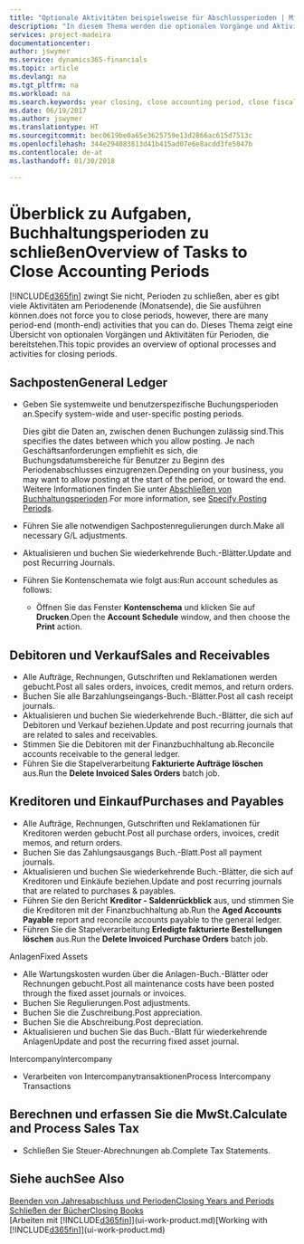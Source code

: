 ```yaml
---
title: "Optionale Aktivitäten beispielsweise für Abschlussperioden | Microsoft Docs"
description: "In diesem Thema werden die optionalen Vorgänge und Aktivitäten Abschlussbuchhaltungsperioden in Finance and Operations, Business edition dargelegt."
services: project-madeira
documentationcenter: 
author: jswymer
ms.service: dynamics365-financials
ms.topic: article
ms.devlang: na
ms.tgt_pltfrm: na
ms.workload: na
ms.search.keywords: year closing, close accounting period, close fiscal year, aging, creditor payments, vendor payments
ms.date: 06/19/2017
ms.author: jswymer
ms.translationtype: HT
ms.sourcegitcommit: bec0619be0a65e3625759e13d2866ac615d7513c
ms.openlocfilehash: 344e294083813d41b415ad07e6e8acdd3fe5047b
ms.contentlocale: de-at
ms.lasthandoff: 01/30/2018

---
```

# <a name="overview-of-tasks-to-close-accounting-periods"></a><span data-ttu-id="6c658-103">Überblick zu Aufgaben, Buchhaltungsperioden zu schließen</span><span class="sxs-lookup"><span data-stu-id="6c658-103">Overview of Tasks to Close Accounting Periods</span></span>
[!INCLUDE[d365fin](includes/d365fin_md.md)] <span data-ttu-id="6c658-104"> zwingt Sie nicht, Perioden zu schließen, aber es gibt viele Aktivitäten am Periodenende (Monatsende), die Sie ausführen können.</span><span class="sxs-lookup"><span data-stu-id="6c658-104">does not force you to close periods, however, there are many period-end (month-end) activities that you can do.</span></span> <span data-ttu-id="6c658-105">Dieses Thema zeigt eine Übersicht von optionalen Vorgängen und Aktivitäten für Perioden, die bereitstehen.</span><span class="sxs-lookup"><span data-stu-id="6c658-105">This topic provides an overview of optional processes and activities for closing periods.</span></span>  

## <a name="general-ledger"></a><span data-ttu-id="6c658-106">Sachposten</span><span class="sxs-lookup"><span data-stu-id="6c658-106">General Ledger</span></span>
* <span data-ttu-id="6c658-107">Geben Sie systemweite und benutzerspezifische Buchungsperioden an.</span><span class="sxs-lookup"><span data-stu-id="6c658-107">Specify system-wide and user-specific posting periods.</span></span>  

    <span data-ttu-id="6c658-108">Dies gibt die Daten an, zwischen denen Buchungen zulässig sind.</span><span class="sxs-lookup"><span data-stu-id="6c658-108">This specifies the dates between which you allow posting.</span></span> <span data-ttu-id="6c658-109">Je nach Geschäftsanforderungen empfiehlt es sich, die Buchungsdatumsbereiche für Benutzer zu Beginn des Periodenabschlusses einzugrenzen.</span><span class="sxs-lookup"><span data-stu-id="6c658-109">Depending on your business, you may want to allow posting at the start of the period, or toward the end.</span></span> <span data-ttu-id="6c658-110">Weitere Informationen finden Sie unter [Abschließen von Buchhaltungsperioden](finance-how-specify-posting-periods.md).</span><span class="sxs-lookup"><span data-stu-id="6c658-110">For more information, see [Specify Posting Periods](finance-how-specify-posting-periods.md).</span></span>  
* <span data-ttu-id="6c658-111">Führen Sie alle notwendigen Sachpostenregulierungen durch.</span><span class="sxs-lookup"><span data-stu-id="6c658-111">Make all necessary G/L adjustments.</span></span>  
* <span data-ttu-id="6c658-112">Aktualisieren und buchen Sie wiederkehrende Buch.-Blätter.</span><span class="sxs-lookup"><span data-stu-id="6c658-112">Update and post Recurring Journals.</span></span>  
  <!--* Process Consolidations-->
* <span data-ttu-id="6c658-113">Führen Sie Kontenschemata wie folgt aus:</span><span class="sxs-lookup"><span data-stu-id="6c658-113">Run account schedules as follows:</span></span>  
  * <span data-ttu-id="6c658-114">Öffnen Sie das Fenster **Kontenschema** und klicken Sie auf **Drucken**.</span><span class="sxs-lookup"><span data-stu-id="6c658-114">Open the **Account Schedule** window, and then choose the **Print** action.</span></span>  

## <a name="sales-and-receivables"></a><span data-ttu-id="6c658-115">Debitoren und Verkauf</span><span class="sxs-lookup"><span data-stu-id="6c658-115">Sales and Receivables</span></span>
* <span data-ttu-id="6c658-116">Alle Aufträge, Rechnungen, Gutschriften und Reklamationen werden gebucht.</span><span class="sxs-lookup"><span data-stu-id="6c658-116">Post all sales orders, invoices, credit memos, and return orders.</span></span>  
* <span data-ttu-id="6c658-117">Buchen Sie alle Barzahlungseingangs-Buch.-Blätter.</span><span class="sxs-lookup"><span data-stu-id="6c658-117">Post all cash receipt journals.</span></span>  
* <span data-ttu-id="6c658-118">Aktualisieren und buchen Sie wiederkehrende Buch.-Blätter, die sich auf Debitoren und Verkauf beziehen.</span><span class="sxs-lookup"><span data-stu-id="6c658-118">Update and post recurring journals that are related to sales and receivables.</span></span>  
* <span data-ttu-id="6c658-119">Stimmen Sie die Debitoren mit der Finanzbuchhaltung ab.</span><span class="sxs-lookup"><span data-stu-id="6c658-119">Reconcile accounts receivable to the general ledger.</span></span>  
* <span data-ttu-id="6c658-120">Führen Sie die Stapelverarbeitung **Fakturierte Aufträge löschen** aus.</span><span class="sxs-lookup"><span data-stu-id="6c658-120">Run the **Delete Invoiced Sales Orders** batch job.</span></span>  

## <a name="purchases-and-payables"></a><span data-ttu-id="6c658-121">Kreditoren und Einkauf</span><span class="sxs-lookup"><span data-stu-id="6c658-121">Purchases and Payables</span></span>
* <span data-ttu-id="6c658-122">Alle Aufträge, Rechnungen, Gutschriften und Reklamationen für Kreditoren werden gebucht.</span><span class="sxs-lookup"><span data-stu-id="6c658-122">Post all purchase orders, invoices, credit memos, and return orders.</span></span>  
* <span data-ttu-id="6c658-123">Buchen Sie das Zahlungsausgangs Buch.-Blatt.</span><span class="sxs-lookup"><span data-stu-id="6c658-123">Post all payment journals.</span></span>  
* <span data-ttu-id="6c658-124">Aktualisieren und buchen Sie wiederkehrende Buch.-Blätter, die sich auf Kreditoren und Einkäufe beziehen.</span><span class="sxs-lookup"><span data-stu-id="6c658-124">Update and post recurring journals that are related to purchases & payables.</span></span>  
* <span data-ttu-id="6c658-125">Führen Sie den Bericht **Kreditor - Saldenrückblick** aus, und stimmen Sie die Kreditoren mit der Finanzbuchhaltung ab.</span><span class="sxs-lookup"><span data-stu-id="6c658-125">Run the **Aged Accounts Payable** report and reconcile accounts payable to the general ledger.</span></span>  
* <span data-ttu-id="6c658-126">Führen Sie die Stapelverarbeitung **Erledigte fakturierte Bestellungen löschen** aus.</span><span class="sxs-lookup"><span data-stu-id="6c658-126">Run the **Delete Invoiced Purchase Orders** batch job.</span></span>  

<span data-ttu-id="6c658-127">Anlagen</span><span class="sxs-lookup"><span data-stu-id="6c658-127">Fixed Assets</span></span>
* <span data-ttu-id="6c658-128">Alle Wartungskosten wurden über die Anlagen-Buch.-Blätter oder Rechnungen gebucht.</span><span class="sxs-lookup"><span data-stu-id="6c658-128">Post all maintenance costs have been posted through the fixed asset journals or invoices.</span></span>
* <span data-ttu-id="6c658-129">Buchen Sie Regulierungen.</span><span class="sxs-lookup"><span data-stu-id="6c658-129">Post adjustments.</span></span>
* <span data-ttu-id="6c658-130">Buchen Sie die Zuschreibung.</span><span class="sxs-lookup"><span data-stu-id="6c658-130">Post appreciation.</span></span>
* <span data-ttu-id="6c658-131">Buchen Sie die Abschreibung.</span><span class="sxs-lookup"><span data-stu-id="6c658-131">Post depreciation.</span></span>
* <span data-ttu-id="6c658-132">Aktualisieren und buchen Sie das Buch.-Blatt für wiederkehrende Anlagen</span><span class="sxs-lookup"><span data-stu-id="6c658-132">Update and post the recurring fixed asset journal.</span></span>

<span data-ttu-id="6c658-133">Intercompany</span><span class="sxs-lookup"><span data-stu-id="6c658-133">Intercompany</span></span>
* <span data-ttu-id="6c658-134">Verarbeiten von Intercompanytransaktionen</span><span class="sxs-lookup"><span data-stu-id="6c658-134">Process Intercompany Transactions</span></span>

## <a name="calculate-and-process-sales-tax"></a><span data-ttu-id="6c658-135">Berechnen und erfassen Sie die MwSt.</span><span class="sxs-lookup"><span data-stu-id="6c658-135">Calculate and Process Sales Tax</span></span>
* <span data-ttu-id="6c658-136">Schließen Sie Steuer-Abrechnungen ab.</span><span class="sxs-lookup"><span data-stu-id="6c658-136">Complete Tax Statements.</span></span>  

## <a name="see-also"></a><span data-ttu-id="6c658-137">Siehe auch</span><span class="sxs-lookup"><span data-stu-id="6c658-137">See Also</span></span>
[<span data-ttu-id="6c658-138">Beenden von Jahresabschluss und Perioden</span><span class="sxs-lookup"><span data-stu-id="6c658-138">Closing Years and Periods</span></span>](year-close-years-periods.md)  
[<span data-ttu-id="6c658-139">Schließen der Bücher</span><span class="sxs-lookup"><span data-stu-id="6c658-139">Closing Books</span></span>](year-close-books.md)  
<span data-ttu-id="6c658-140">[Arbeiten mit [!INCLUDE[d365fin](includes/d365fin_md.md)]](ui-work-product.md)</span><span class="sxs-lookup"><span data-stu-id="6c658-140">[Working with [!INCLUDE[d365fin](includes/d365fin_md.md)]](ui-work-product.md)</span></span>


